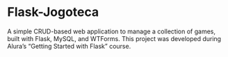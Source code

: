 # Flask-Jogoteca
A simple CRUD-based web application to manage a collection of games, built with Flask, MySQL, and WTForms.   This project was developed during Alura’s “Getting Started with Flask” course.
